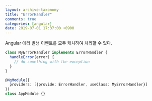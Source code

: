 ```yaml
---
layout: archive-taxonomy
title: "ErrorHandler"
comments: true
categories: [angular]
date: 2019-07-01 17:37:00 +0900
---
```




Angular 에러 발생 이벤트를 모두 캐치하여 처리할 수 있다.

```ts
class MyErrorHandler implements ErrorHandler {
  handleError(error) {
    // do something with the exception
  }
}

@NgModule({
  providers: [{provide: ErrorHandler, useClass: MyErrorHandler}]
})
class AppModule {}
```